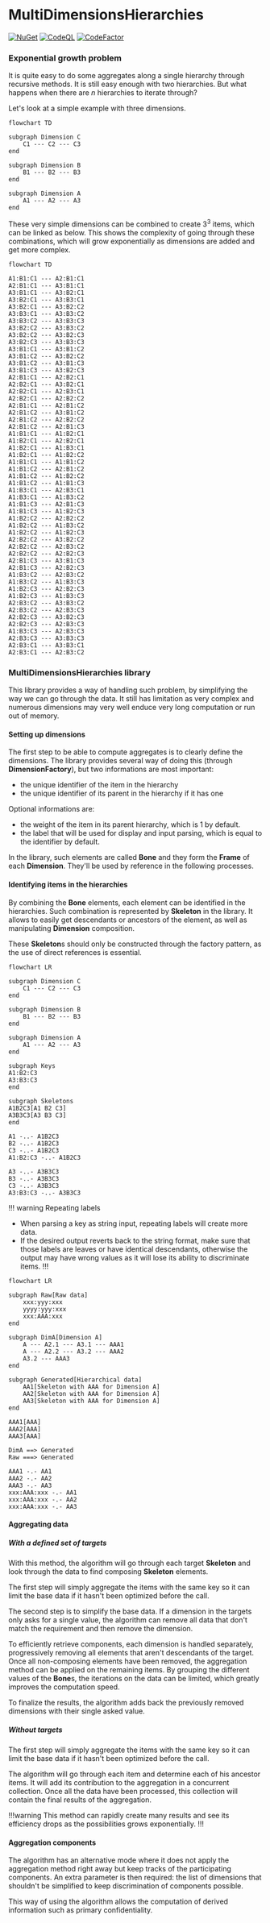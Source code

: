 # MultiDimensionsHierarchies

[![NuGet](https://raw.githubusercontent.com/NuGet/Media/main/Images/MainLogo/32x32/nuget_32.png)](https://www.nuget.org/packages/MultiDimensionsHierarchies/) [![CodeQL](https://github.com/CyLuGh/MultiDimensionsHierarchies/actions/workflows/codeql-analysis.yml/badge.svg)](https://github.com/CyLuGh/MultiDimensionsHierarchies/actions/workflows/codeql-analysis.yml) [![CodeFactor](https://www.codefactor.io/repository/github/cylugh/multidimensionshierarchies/badge)](https://www.codefactor.io/repository/github/cylugh/multidimensionshierarchies) 

### Exponential growth problem

It is quite easy to do some aggregates along a single hierarchy through recursive methods. It is still easy enough with two hierarchies. But what happens when there are *n* hierarchies to iterate through?

Let's look at a simple example with three dimensions.

```mermaid
flowchart TD

subgraph Dimension C
	C1 --- C2 --- C3
end

subgraph Dimension B
	B1 --- B2 --- B3
end

subgraph Dimension A
	A1 --- A2 --- A3
end
```

These very simple dimensions can be combined to create $3^3$ items, which can be linked as below. This shows the complexity of going through these combinations, which will grow exponentially as dimensions are added and get more complex.

```mermaid
flowchart TD

A1:B1:C1 --- A2:B1:C1
A2:B1:C1 --- A3:B1:C1
A3:B1:C1 --- A3:B2:C1
A3:B2:C1 --- A3:B3:C1
A3:B2:C1 --- A3:B2:C2
A3:B3:C1 --- A3:B3:C2
A3:B3:C2 --- A3:B3:C3
A3:B2:C2 --- A3:B3:C2
A3:B2:C2 --- A3:B2:C3
A3:B2:C3 --- A3:B3:C3
A3:B1:C1 --- A3:B1:C2
A3:B1:C2 --- A3:B2:C2
A3:B1:C2 --- A3:B1:C3
A3:B1:C3 --- A3:B2:C3
A2:B1:C1 --- A2:B2:C1
A2:B2:C1 --- A3:B2:C1
A2:B2:C1 --- A2:B3:C1
A2:B2:C1 --- A2:B2:C2
A2:B1:C1 --- A2:B1:C2
A2:B1:C2 --- A3:B1:C2
A2:B1:C2 --- A2:B2:C2
A2:B1:C2 --- A2:B1:C3
A1:B1:C1 --- A1:B2:C1
A1:B2:C1 --- A2:B2:C1
A1:B2:C1 --- A1:B3:C1
A1:B2:C1 --- A1:B2:C2
A1:B1:C1 --- A1:B1:C2
A1:B1:C2 --- A2:B1:C2
A1:B1:C2 --- A1:B2:C2
A1:B1:C2 --- A1:B1:C3
A1:B3:C1 --- A2:B3:C1
A1:B3:C1 --- A1:B3:C2
A1:B1:C3 --- A2:B1:C3
A1:B1:C3 --- A1:B2:C3
A1:B2:C2 --- A2:B2:C2
A1:B2:C2 --- A1:B3:C2
A1:B2:C2 --- A1:B2:C3
A2:B2:C2 --- A3:B2:C2
A2:B2:C2 --- A2:B3:C2
A2:B2:C2 --- A2:B2:C3
A2:B1:C3 --- A3:B1:C3
A2:B1:C3 --- A2:B2:C3
A1:B3:C2 --- A2:B3:C2
A1:B3:C2 --- A1:B3:C3
A1:B2:C3 --- A2:B2:C3
A1:B2:C3 --- A1:B3:C3
A2:B3:C2 --- A3:B3:C2
A2:B3:C2 --- A2:B3:C3
A2:B2:C3 --- A3:B2:C3
A2:B2:C3 --- A2:B3:C3
A1:B3:C3 --- A2:B3:C3
A2:B3:C3 --- A3:B3:C3
A2:B3:C1 --- A3:B3:C1
A2:B3:C1 --- A2:B3:C2
```

### MultiDimensionsHierarchies library

This library provides a way of handling such problem, by simplifying the way we can go through the data. It still has limitation as very complex and numerous dimensions may very well enduce very long computation or run out of memory.

#### Setting up dimensions

The first step to be able to compute aggregates is to clearly define the dimensions. The library provides several way of doing this (through **DimensionFactory**), but two informations are most important:

- the unique identifier of the item in the hierarchy
- the unique identifier of its parent in the hierarchy if it has one

Optional informations are:
- the weight of the item in its parent hierarchy, which is 1 by default.
- the label that will be used for display and input parsing, which is equal to the identifier by default.

In the library, such elements are called **Bone** and they form the **Frame** of each **Dimension**. They'll be used by reference in the following processes.

#### Identifying items in the hierarchies

By combining the **Bone** elements, each element can be identified in the hierarchies. Such combination is represented by **Skeleton** in the library. It allows to easily get descendants or ancestors of the element, as well as manipulating **Dimension** composition.

These **Skeleton**s should only be constructed through the factory pattern, as the use of direct references is essential.

```mermaid
flowchart LR

subgraph Dimension C
	C1 --- C2 --- C3
end

subgraph Dimension B
	B1 --- B2 --- B3
end

subgraph Dimension A
	A1 --- A2 --- A3
end

subgraph Keys
A1:B2:C3
A3:B3:C3
end

subgraph Skeletons
A1B2C3[A1 B2 C3]
A3B3C3[A3 B3 C3]
end

A1 -..- A1B2C3
B2 -..- A1B2C3
C3 -..- A1B2C3
A1:B2:C3 -..- A1B2C3

A3 -..- A3B3C3
B3 -..- A3B3C3
C3 -..- A3B3C3
A3:B3:C3 -..- A3B3C3

```


!!! warning Repeating labels
- When parsing a key as string input, repeating labels will create more data.
- If the desired output reverts back to the string format, make sure that those labels are leaves or have identical descendants, otherwise the output may have wrong values as it will lose its ability to discriminate items.
!!!

```mermaid
flowchart LR

subgraph Raw[Raw data]
	xxx:yyy:xxx
	yyyy:yyy:xxx
	xxx:AAA:xxx
end

subgraph DimA[Dimension A]
	A --- A2.1 --- A3.1 --- AAA1
	A --- A2.2 --- A3.2 --- AAA2
	A3.2 --- AAA3
end

subgraph Generated[Hierarchical data]
	AA1[Skeleton with AAA for Dimension A]
	AA2[Skeleton with AAA for Dimension A]
	AA3[Skeleton with AAA for Dimension A]
end

AAA1[AAA]
AAA2[AAA]
AAA3[AAA]

DimA ==> Generated
Raw ===> Generated

AAA1 -.- AA1
AAA2 -.- AA2
AAA3 -.- AA3
xxx:AAA:xxx -.- AA1
xxx:AAA:xxx -.- AA2
xxx:AAA:xxx -.- AA3
```

#### Aggregating data

##### With a defined set of targets

With this method, the algorithm will go through each target **Skeleton** and look through the data to find composing **Skeleton** elements.

The first step will simply aggregate the items with the same key so it can limit the base data if it hasn't been optimized before the call.

The second step is to simplify the base data. If a dimension in the targets only asks for a single value, the algorithm can remove all data that don't match the requirement and then remove the dimension.

To efficiently retrieve components, each dimension is handled separately, progressively removing all elements that aren't descendants of the target. Once all non-composing elements have been removed, the aggregation method can be applied on the remaining items. By grouping the different values of the **Bone**s, the iterations on the data can be limited, which greatly improves the computation speed. 

To finalize the results, the algorithm adds back the previously removed dimensions with their single asked value.

##### Without targets

The first step will simply aggregate the items with the same key so it can limit the base data if it hasn't been optimized before the call.

The algorithm will go through each item and determine each of his ancestor items. It will add its contribution to the aggregation in a concurrent collection. Once all the data have been processed, this collection will contain the final results of the aggregation.

!!!warning  This method can rapidly create many results and see its efficiency drops as the possibilities grows exponentially.
!!!

#### Aggregation components

The algorithm has an alternative mode where it does not apply the aggregation method right away but keep tracks of the participating components. An extra parameter is then required: the list of dimensions that shouldn't be simplified to keep discrimination of components possible.

This way of using the algorithm allows the computation of derived information such as primary confidentiality.
